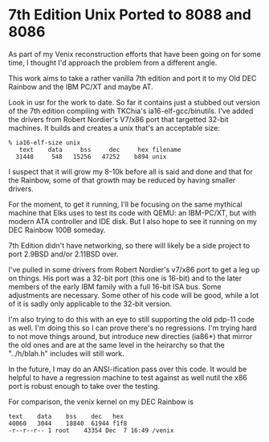# 7th Edition Unix Ported to 8088 and 8086

As part of my Venix reconstruction efforts that have been going on for
some time, I thought I'd approach the problem from a different angle.

This work aims to take a rather vanilla 7th edition and port it to my
Old DEC Rainbow and the IBM PC/XT and maybe AT.

Look in usr for the work to date. So far it contains just a stubbed
out version of the 7th edition compiling with TKChia's ia16-elf-gcc/binutils.
I've added the drivers from Robert Nordier's V7/x86 port that targetted 32-bit
machines. It builds and creates a unix that's an acceptable size:
```
% ia16-elf-size unix
   text	   data	    bss	    dec	    hex	filename
  31448	    548	  15256	  47252	   b894	unix
```
I suspect that it will grow my 8-10k before all is said and done
and that for the Rainbow, some of that growth may be reduced by
having smaller drivers.

For the moment, to get it running, I'll be focusing on the same
mythical machine that Elks uses to test its code with QEMU: an
IBM-PC/XT, but with modern ATA controller and IDE disk. But I also
hope to see it running on my DEC Rainbow 100B someday.

7th Edition didn't have networking, so there will likely be a side
project to port 2.9BSD and/or 2.11BSD over.

I've pulled in some drivers from Robert Nordier's v7/x86 port to get a
leg up on things. His port was a 32-bit port (this one is 16-bit) and
to the later members of the early IBM family with a full 16-bit ISA
bus. Some adjustments are necessary. Some other of his code will be
good, while a lot of it is sadly only applicable to the 32-bit
version.

I'm also trying to do this with an eye to still supporting the old
pdp-11 code as well. I'm doing this so I can prove there's no
regressions. I'm trying hard to not move things around, but introduce
new directies (ia86*) that mirror the old ones and are at the same
level in the heirarchy so that the "../h/blah.h" includes will still
work.

In the future, I may do an ANSI-ification pass over this code. It
would be helpful to have a regression machine to test against as well
nutil the x86 port is robust enough to take over the testing.

For comparison, the venix kernel on my DEC Rainbow is
```
text    data    bss    dec   hex
40060   3044    18840  61944 f1f8
-r--r--r-- 1 root    43354 Dec  7 16:49 /venix
```
